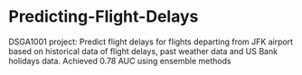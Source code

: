 # Predicting-Flight-Delays
DSGA1001 project: Predict flight delays for flights departing from JFK airport based on historical data of flight delays, past weather data and US Bank holidays data. Achieved 0.78 AUC using ensemble methods

